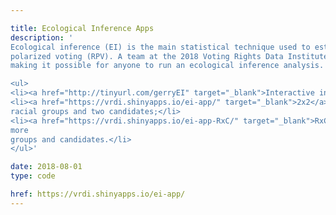 ```yaml
---

title: Ecological Inference Apps
description: '
Ecological inference (EI) is the main statistical technique used to establish racially
polarized voting (RPV). A team at the 2018 Voting Rights Data Institute created R Shiny apps
making it possible for anyone to run an ecological inference analysis.

<ul>
<li><a href="http://tinyurl.com/gerryEI" target="_blank">Interactive introduction to EI</a></li>
<li><a href="https://vrdi.shinyapps.io/ei-app/" target="_blank">2x2</a> tool, for two
racial groups and two candidates;</li>
<li><a href="https://vrdi.shinyapps.io/ei-app-RxC/" target="_blank">RxC</a> tool, for
more
groups and candidates.</li>
</ul>'

date: 2018-08-01
type: code

href: https://vrdi.shinyapps.io/ei-app/
---
```

